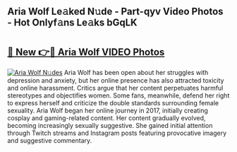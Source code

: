 ## Aria Wolf Le𝚊ked N𝚞de - Part-qyv Video Photos - Hot Onlyf𝚊ns Le𝚊ks bGqLK

# <h2><a href="http://ab33461.deff.icu/?id=Aria+Wolf">🔗 New 👉🔴 Aria Wolf VIDEO Photos</a></h2>

[![Aria Wolf N𝚞des](https://i.imgur.com/rIISA9y.gif)](http://ab33461.deff.icu/?id=Aria+Wolf)
Aria Wolf has been open about her struggles with depression and anxiety, but her online presence has also attracted toxicity and online harassment. Critics argue that her content perpetuates harmful stereotypes and objectifies women. Some fans, meanwhile, defend her right to express herself and criticize the double standards surrounding female sexuality. Aria Wolf began her online journey in 2017, initially creating cosplay and gaming-related content. Her content gradually evolved, becoming increasingly sexually suggestive. She gained initial attention through Twitch streams and Instagram posts featuring provocative imagery and suggestive commentary.
